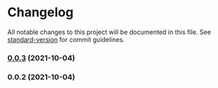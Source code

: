 # Changelog

All notable changes to this project will be documented in this file. See [standard-version](https://github.com/conventional-changelog/standard-version) for commit guidelines.

### [0.0.3](https://github.com/jlguenego/express-oauth2-client/compare/v0.0.2...v0.0.3) (2021-10-04)

### 0.0.2 (2021-10-04)
